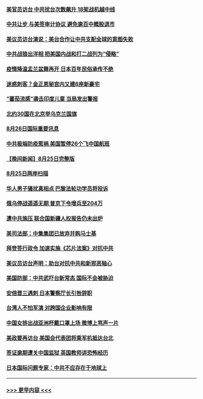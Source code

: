 #### [美官员访台 中共扰台次数飙升 18架战机越中线](../pages/prog202/a103511660.md?t=08270151) 
#### [中共让步 与美签审计协议 避免逾百中概股退市](../pages/prog202/a103511617.md?t=08270151) 
#### [美议员访台演说：美台合作让中共支配全球的意图失败](../pages/prog202/a103511619.md?t=08270151) 
#### [中共战狼出洋相 把美国内战和打二战列为“侵略”](../pages/prog202/a103511020.md?t=08270151) 
#### [疫情降温盂兰盆舞再开 日本百年民俗承传不绝](../pages/prog202/a103511514.md?t=08270151) 
#### [迷惑刺客？金正恩秘宫内又建8座新豪宅](../pages/prog202/a103511530.md?t=08270151) 
#### [“蕃茄流感”袭击印度儿童 当局发出警报](../pages/prog202/a103511516.md?t=08270151) 
#### [北约30国在北京举乌克兰国旗](../pages/prog202/a103511506.md?t=08270151) 
#### [8月26日国际重要讯息](../pages/prog202/a103511504.md?t=08270151) 
#### [中共极端防疫惹祸 美国暂停26个飞中国航班](../pages/prog202/a103511330.md?t=08270151) 
#### [【晚间新闻】8月25日完整版](../pages/prog202/a103511307.md?t=08270151) 
#### [8月25日两岸扫描](../pages/prog202/a103511161.md?t=08270151) 
#### [华人男子骚扰真相点 巴黎法轮功学员将投诉](../pages/prog202/a103511153.md?t=08270151) 
#### [俄乌停战遥遥无期 普京下令增兵至204万](../pages/prog202/a103511146.md?t=08270151) 
#### [遭中共施压 联合国新疆人权报告仍未出炉](../pages/prog202/a103511151.md?t=08270151) 
#### [美司法部：中集集团已放弃并购马士基](../pages/prog202/a103511057.md?t=08270151) 
#### [拜登签行政令 加速实施《芯片法案》对抗中共](../pages/prog202/a103511029.md?t=08270151) 
#### [美议员访台声明：助台对抗中共和新邪恶轴心](../pages/prog202/a103510986.md?t=08270151) 
#### [美国防部：中共武吓台新常态 国际不会被胁迫](../pages/prog202/a103510968.md?t=08270151) 
#### [安倍晋三遇刺 日本警察厅长引咎辞职](../pages/prog202/a103510966.md?t=08270151) 
#### [台湾人不怕军演 对跨国企业影响有限](../pages/prog202/a103510972.md?t=08270151) 
#### [中国女排出战亚洲杯戴口罩上场 微博上骂声一片](../pages/prog202/a103510890.md?t=08270151) 
#### [美政要再访台 美国会代表团将乘军机抵达台北](../pages/prog202/a103510772.md?t=08270151) 
#### [签证逾期遭关中国监狱 英国教师讲恐怖经历](../pages/prog202/a103510712.md?t=08270151) 
#### [日本国际问题专家：中共不应存在于地球上](../pages/prog202/a103510684.md?t=08270151) 

----
#### [ >>> 更早内容 <<< ](../indexes/prog202-earlier.md)
